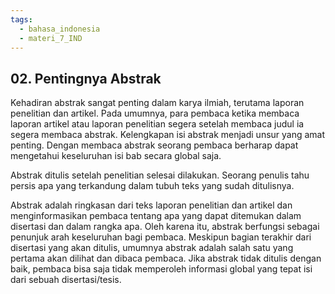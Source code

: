 ```yaml
---
tags:
  - bahasa_indonesia
  - materi_7_IND
---
```

## 02. Pentingnya Abstrak

Kehadiran abstrak sangat penting dalam karya ilmiah, terutama laporan penelitian dan artikel. Pada umumnya, para pembaca ketika membaca laporan artikel atau laporan penelitian segera setelah membaca judul ia segera membaca abstrak. Kelengkapan isi abstrak menjadi unsur yang amat penting. Dengan membaca abstrak seorang pembaca berharap dapat mengetahui keseluruhan isi bab secara global saja.

Abstrak ditulis setelah penelitian selesai dilakukan. Seorang penulis tahu persis apa yang terkandung dalam tubuh teks yang sudah ditulisnya. 

Abstrak adalah ringkasan dari teks laporan penelitian dan artikel dan menginformasikan pembaca tentang apa yang dapat ditemukan dalam disertasi dan dalam rangka apa. Oleh karena itu, abstrak berfungsi sebagai penunjuk arah keseluruhan bagi pembaca. Meskipun bagian terakhir dari disertasi yang akan ditulis, umumnya abstrak adalah salah satu yang pertama akan dilihat dan dibaca pembaca. Jika abstrak tidak ditulis dengan baik, pembaca bisa saja tidak memperoleh informasi global yang tepat isi dari sebuah disertasi/tesis.

